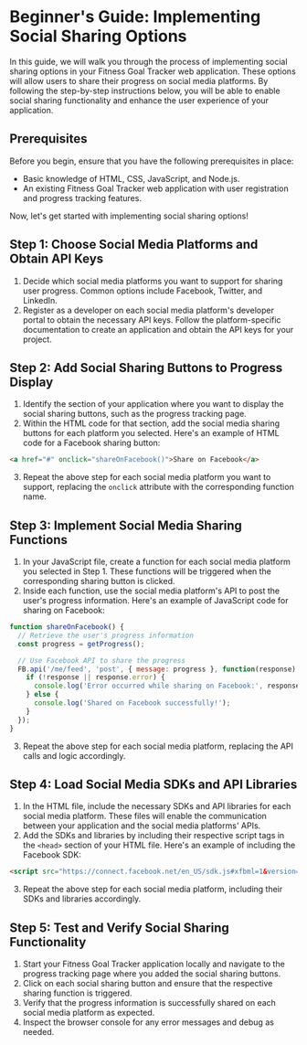# Beginner's Guide: Implementing Social Sharing Options

In this guide, we will walk you through the process of implementing social sharing options in your Fitness Goal Tracker web application. These options will allow users to share their progress on social media platforms. By following the step-by-step instructions below, you will be able to enable social sharing functionality and enhance the user experience of your application.

## Prerequisites
Before you begin, ensure that you have the following prerequisites in place:
- Basic knowledge of HTML, CSS, JavaScript, and Node.js.
- An existing Fitness Goal Tracker web application with user registration and progress tracking features.

Now, let's get started with implementing social sharing options!

## Step 1: Choose Social Media Platforms and Obtain API Keys
1. Decide which social media platforms you want to support for sharing user progress. Common options include Facebook, Twitter, and LinkedIn.
2. Register as a developer on each social media platform's developer portal to obtain the necessary API keys. Follow the platform-specific documentation to create an application and obtain the API keys for your project.

## Step 2: Add Social Sharing Buttons to Progress Display
1. Identify the section of your application where you want to display the social sharing buttons, such as the progress tracking page.
2. Within the HTML code for that section, add the social media sharing buttons for each platform you selected. Here's an example of HTML code for a Facebook sharing button:
```html
<a href="#" onclick="shareOnFacebook()">Share on Facebook</a>
```
3. Repeat the above step for each social media platform you want to support, replacing the `onclick` attribute with the corresponding function name.

## Step 3: Implement Social Media Sharing Functions
1. In your JavaScript file, create a function for each social media platform you selected in Step 1. These functions will be triggered when the corresponding sharing button is clicked.
2. Inside each function, use the social media platform's API to post the user's progress information. Here's an example of JavaScript code for sharing on Facebook:
```javascript
function shareOnFacebook() {
  // Retrieve the user's progress information
  const progress = getProgress();

  // Use Facebook API to share the progress
  FB.api('/me/feed', 'post', { message: progress }, function(response) {
    if (!response || response.error) {
      console.log('Error occurred while sharing on Facebook:', response && response.error);
    } else {
      console.log('Shared on Facebook successfully!');
    }
  });
}
```
3. Repeat the above step for each social media platform, replacing the API calls and logic accordingly.

## Step 4: Load Social Media SDKs and API Libraries
1. In the HTML file, include the necessary SDKs and API libraries for each social media platform. These files will enable the communication between your application and the social media platforms' APIs.
2. Add the SDKs and libraries by including their respective script tags in the `<head>` section of your HTML file. Here's an example of including the Facebook SDK:
```html
<script src="https://connect.facebook.net/en_US/sdk.js#xfbml=1&version=v3.0"></script>
```
3. Repeat the above step for each social media platform, including their SDKs and libraries accordingly.

## Step 5: Test and Verify Social Sharing Functionality
1. Start your Fitness Goal Tracker application locally and navigate to the progress tracking page where you added the social sharing buttons.
2. Click on each social sharing button and ensure that the respective sharing function is triggered.
3. Verify that the progress information is successfully shared on each social media platform as expected.
4. Inspect the browser console for any error messages and debug as needed.
